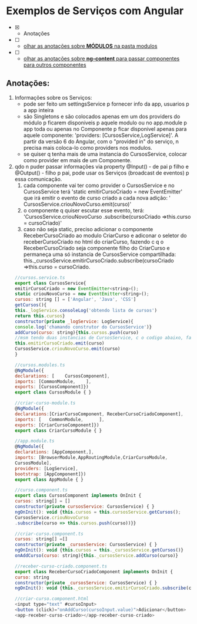 # Exemplos de Serviços com Angular
- [x] - Anotações
- [ ] - [olhar as anotações sobre <b>MÓDULOS</b> na pasta modulos](https://github.com/RogerioPST/aprendendo-angular/blob/master/meu-primeiro-projeto/modulos/README.MD)
- [ ] - [olhar as anotações sobre <b>ng-content</b> para passar componentes para outros componentes](https://github.com/RogerioPST/aprendendo-angular/blob/master/exemplo-diretivas/ng-content/README.MD)

## Anotações:
<ol>
<li>Informações sobre os Serviços:
<ul>
<li>pode ser feito um settingsService p fornecer info da app, usuarios p a app inteira</li>
<li>são Singletons e são colocados apenas em um dos providers do módulo p ficarem disponiveis p aquele modulo ou no app.module p app toda ou apenas no Componente p ficar disponivel apenas para aquele componente: 'providers: [CursosService,LogService]'. A partir da versão 6 do Angular, com o "provided in" do serviço, n precisa mais coloca-lo como providers nos modulos.</li>
<li>se quiser q tenha mais de uma instancia do CursosService, colocar como provider em mais de um Componente.</li>
</ul>
</li>
<li>qdo n puder passar informações via property @Input() - de pai p filho e @Output() - filho p pai, pode usar os Serviços (broadcast de eventos) p essa comunicação.
<ol>
<li>cada componente vai ter como provider o CursosService e no CursosService terá 'static emitirCursoCriado = new EventEmitter' que irá emitir o evento de curso criado a cada nova adição: '
CursosService.criouNovoCurso.emit(curso)'
</li>
<li>o componente q quiser escutar esse evento, terá: 'CursosService.criouNovoCurso
			.subscribe(cursoCriado =>this.curso = cursoCriado)'
</li>
<li>caso não seja static, preciso adicionar o componente ReceberCursoCriado ao modulo CriarCurso e adiconar o seletor do receberCursoCriado no html do criarCurso, fazendo c q o ReceberCursoCriado seja componente filho do CriarCurso e permaneça uma só instancia de CursosService compartilhada: this._cursosService.emitirCursoCriado.subscribe(cursoCriado =>this.curso = cursoCriado.
</li>

</ol>

```javascript
//cursos.service.ts
export class CursosService{
emitirCursoCriado = new EventEmitter<string>();
static criouNovoCurso = new EventEmitter<string>();
cursos: string [] = ['Angular', 'Java', 'CSS']
getCursos(){
this._logService.consoleLog('obtendo lista de cursos')
return this.cursos}
constructor(private _logService: LogService){
console.log('chamando construtor do CursosService')}
addCurso(curso: string){this.cursos.push(curso)
//msm tendo duas instancias de CursosService, c o codigo abaixo, faço a segunda instancia receber as info de cursos criados
this.emitirCursoCriado.emit(curso)
CursosService.criouNovoCurso.emit(curso)
}

//cursos.modules.ts
@NgModule({
declarations: [    CursosComponent],
imports: [CommonModule,    ],
exports: [CursosComponent]})
export class CursosModule { }

//criar-curso-module.ts
@NgModule({
declarations:[CriarCursoComponent, ReceberCursoCriadoComponent],
imports: [   CommonModule,      ],
exports: [CriarCursoComponent]})
export class CriarCursoModule { }

//app.module.ts
@NgModule({
declarations: [AppComponent,],
imports: [BrowserModule,AppRoutingModule,CriarCursoModule,
CursosModule],
providers: [LogService],
bootstrap: [AppComponent]})
export class AppModule { }

//curso.component.ts
export class CursosComponent implements OnInit {
cursos: string[] = []
constructor(private cursosService: CursosService) { }
ngOnInit(): void {this.cursos = this.cursosService.getCursos();
CursosService.criouNovoCurso
.subscribe(curso => this.cursos.push(curso))}}

//criar-curso.component.ts
cursos: string[] =[]
constructor(private _cursosService: CursosService) { }
ngOnInit(): void {this.cursos = this._cursosService.getCursos()}
onAddCurso(curso: string){this._cursosService.addCurso(curso)}

//receber-curso-criado.component.ts
export class ReceberCursoCriadoComponent implements OnInit {
curso: string
constructor(private _cursosService: CursosService) { }
ngOnInit(): void {this._cursosService.emitirCursoCriado.subscribe(cursoCriado =>this.curso = cursoCriado)}}

//criar-curso.component.html
<input type="text" #cursoInput>
<button (click)="onAddCurso(cursoInput.value)">Adicionar</button>
<app-receber-curso-criado></app-receber-curso-criado>
```
</li>
</ol>